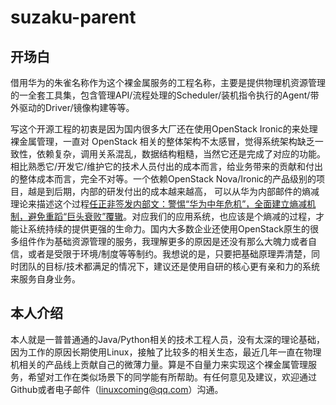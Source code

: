 # suzaku-parent

## 开场白

借用华为的朱雀名称作为这个裸金属服务的工程名称，主要是提供物理机资源管理的一全套工具集，包含管理API/流程处理的Scheduler/装机指令执行的Agent/带外驱动的Driver/镜像构建等等。

写这个开源工程的初衷是因为国内很多大厂还在使用OpenStack Ironic的来处理裸金属管理，一直对 OpenStack 相关的整体架构不太感冒，觉得系统架构缺乏一致性，依赖复杂，调用关系混乱，数据结构粗糙，当然它还是完成了对应的功能。相比熟悉它/开发它/维护它的技术人员付出的成本而言，给业务带来的贡献和付出的整体成本而言，完全不对等。一个依赖OpenStack Nova/Ironic的产品级别的项目，越是到后期，内部的研发付出的成本越来越高， 可以从华为内部邮件的熵减理论来描述这个过程[任正非签发内部文：警惕“华为中年危机”，全面建立熵减机制，避免重蹈“巨头衰败”覆辙](https://mp.weixin.qq.com/s/psJobxUiOsN-ImZS6HDmgg)。对应我们的应用系统，也应该是个熵减的过程，才能让系统持续的提供更强的生命力。国内大多数企业还使用OpenStack原生的很多组件作为基础资源管理的服务，我理解更多的原因是还没有那么大魄力或者自信，或者是受限于环境/制度等等制约。我想说的是，只要把基础原理弄清楚，同时团队的目标/技术都满足的情况下，建议还是使用自研的核心更有亲和力的系统来服务自身业务。

## 本人介绍

本人就是一普普通通的Java/Python相关的技术工程人员，没有太深的理论基础，因为工作的原因长期使用Linux，接触了比较多的相关生态，最近几年一直在物理机相关的产品线上贡献自己的微薄力量。算是不自量力来实现这个裸金属管理服务，希望对工作在类似场景下的同学能有所帮助。有任何意见及建议，欢迎通过Github或者电子邮件（linuxcoming@qq.com）沟通。